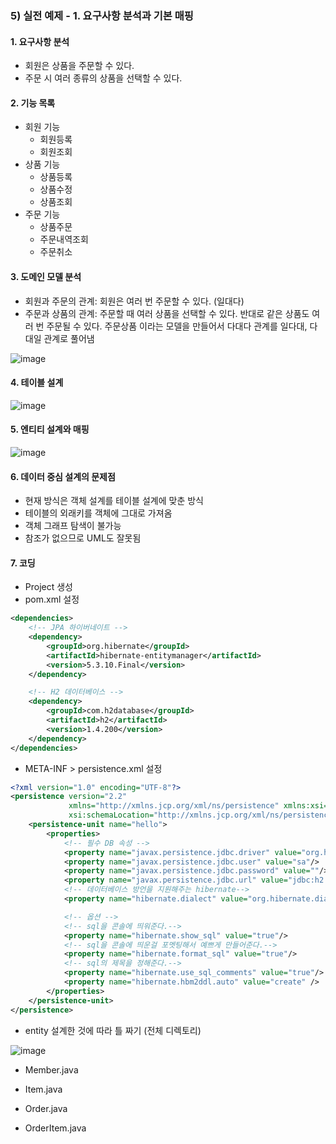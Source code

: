 ### 5) 실전 예제 - 1. 요구사항 분석과 기본 매핑

#### 1. 요구사항 분석

- 회원은 상품을 주문할 수 있다.
- 주문 시 여러 종류의 상품을 선택할 수 있다.

#### 2. 기능 목록

- 회원 기능
  - 회원등록
  - 회원조회
- 상품 기능
  - 상품등록
  - 상품수정
  - 상품조회
- 주문 기능
  - 상품주문
  - 주문내역조회
  - 주문취소

#### 3. 도메인 모델 분석

- 회원과 주문의 관계: 회원은 여러 번 주문할 수 있다. (일대다) 
- 주문과 상품의 관계: 주문할 때 여러 상품을 선택할 수 있다. 
  반대로 같은 상품도 여러 번 주문될 수 있다. 
  주문상품 이라는 모델을 만들어서 다대다 관계를 일다대, 다대일 관계로 풀어냄

![image](https://user-images.githubusercontent.com/26649731/77269250-a3d54980-6ceb-11ea-92d6-ff65095ceb15.png)

#### 4. 테이블 설계

![image](https://user-images.githubusercontent.com/26649731/77269275-b8194680-6ceb-11ea-9f3d-916762e9098e.png)

#### 5. 엔티티 설계와 매핑

![image](https://user-images.githubusercontent.com/26649731/77269295-c5363580-6ceb-11ea-860b-163230a81280.png)

#### 6. 데이터 중심 설계의 문제점

- 현재 방식은 객체 설계를 테이블 설계에 맞춘 방식
- 테이블의 외래키를 객체에 그대로 가져옴
- 객체 그래프 탐색이 불가능
- 참조가 없으므로 UML도 잘못됨

#### 7. 코딩

- Project 생성
- pom.xml 설정

```xml
<dependencies>
    <!-- JPA 하이버네이트 -->
    <dependency>
        <groupId>org.hibernate</groupId>
        <artifactId>hibernate-entitymanager</artifactId>
        <version>5.3.10.Final</version>
    </dependency>

    <!-- H2 데이터베이스 -->
    <dependency>
        <groupId>com.h2database</groupId>
        <artifactId>h2</artifactId>
        <version>1.4.200</version>
    </dependency>
</dependencies>
```

- META-INF > persistence.xml 설정

```xml
<?xml version="1.0" encoding="UTF-8"?>
<persistence version="2.2"
             xmlns="http://xmlns.jcp.org/xml/ns/persistence" xmlns:xsi="http://www.w3.org/2001/XMLSchema-instance"
             xsi:schemaLocation="http://xmlns.jcp.org/xml/ns/persistence http://xmlns.jcp.org/xml/ns/persistence/persistence_2_2.xsd">
    <persistence-unit name="hello">
        <properties>
            <!-- 필수 DB 속성 -->
            <property name="javax.persistence.jdbc.driver" value="org.h2.Driver"/>
            <property name="javax.persistence.jdbc.user" value="sa"/>
            <property name="javax.persistence.jdbc.password" value=""/>
            <property name="javax.persistence.jdbc.url" value="jdbc:h2:tcp://localhost/~/test"/>
            <!-- 데이터베이스 방언을 지원해주는 hibernate-->
            <property name="hibernate.dialect" value="org.hibernate.dialect.H2Dialect"/>

            <!-- 옵션 -->
            <!-- sql을 콘솔에 띄워준다.-->
            <property name="hibernate.show_sql" value="true"/>
            <!-- sql을 콘솔에 띄운걸 포멧팅해서 예쁘게 만들어준다.-->
            <property name="hibernate.format_sql" value="true"/>
            <!-- sql의 제목을 정해준다.-->
            <property name="hibernate.use_sql_comments" value="true"/>
            <property name="hibernate.hbm2ddl.auto" value="create" />
        </properties>
    </persistence-unit>
</persistence>
```

- entity 설계한 것에 따라 틀 짜기 (전체 디렉토리)

![image](https://user-images.githubusercontent.com/26649731/77272871-97ee8500-6cf5-11ea-8e0f-2c36169a126b.png)

- Member.java

- Item.java
- Order.java
- OrderItem.java

